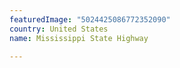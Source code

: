```yaml
---
featuredImage: "5024425086772352090"
country: United States
name: Mississippi State Highway

---
```

